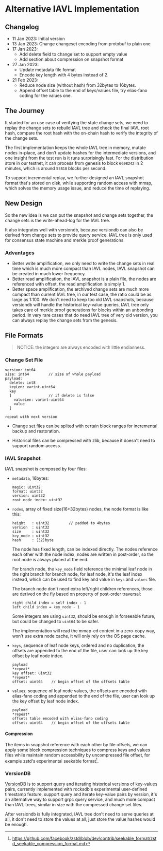 # Alternative IAVL Implementation

## Changelog

* 11 Jan 2023: Initial version
* 13 Jan 2023: Change changeset encoding from protobuf to plain one
* 17 Jan 2023:
  * Add delete field to change set to support empty value
  * Add section about compression on snapshot format
* 27 Jan 2023:
  * Update metadata file format
  * Encode key length with 4 bytes instead of 2.
* 21 Feb 2023:
  * Reduce node size (without hash) from 32bytes to 16bytes.
  * Append offset table to the end of keys/values file, try elias-fano coding for the values one.


## The Journey

It started for an use case of verifying the state change sets, we need to replay the change sets to rebuild IAVL tree and check the final IAVL root hash, compare the root hash with the on-chain hash to verify the integrity of the change sets.

The first implementation keeps the whole IAVL tree in memory, mutate nodes in-place, and don't update hashes for the intermediate versions, and one insight from the test run is it runs surprisingly fast. For the distribution store in our testnet, it can process from genesis to block `6698242` in 2 minutes, which is around `55818` blocks per second.

To support incremental replay, we further designed an IAVL snapshot format that's stored on disk, while supporting random access with mmap, which solves the memory usage issue, and reduce the time of replaying.

## New Design

So the new idea is we can put the snapshot and change sets together, the change sets is the write-ahead-log for the IAVL tree.

It also integrates well with versiondb, because versiondb can also be derived from change sets to provide query service. IAVL tree is only used for consensus state machine and merkle proof generations.

### Advantages

- Better write amplification, we only need to write the change sets in real time which is much more compact than IAVL nodes, IAVL snapshot can be created in much lower frequency.
- Better read amplification, the IAVL snapshot is a plain file, the nodes are referenced with offset, the read amplification is simply 1.
- Better space amplification, the archived change sets are much more compact than current IAVL tree, in our test case, the ratio could be as large as 1:100. We don't need to keep too old IAVL snapshots, because versiondb will handle the historical key-value queries, IAVL tree only takes care of merkle proof generations for blocks within an unbonding period. In very rare cases that do need IAVL tree of very old version, you can always replay the change sets from the genesis.

## File Formats

> NOTICE: the integers are always encoded with little endianness.

### Change Set File

```
version: int64
size: int64         // size of whole payload
payload:
  delete: int8
  keyLen: varint-uint64
  key
  [                 // if delete is false
    valueLen: varint-uint64
    value
  ]

repeat with next version
```

- Change set files can be splited with certain block ranges for incremental backup and restoration.

- Historical files can be compressed with zlib, because it doesn't need to support random access.

### IAVL Snapshot

IAVL snapshot is composed by four files:

- `metadata`, 16bytes:

  ```
  magic: uint32
  format: uint32
  version: uint32
  root node index: uint32
  ```

- `nodes`, array of fixed size(16+32bytes) nodes, the node format is like this:

  ```
  height   : uint32         // padded to 4bytes
  version  : uint32
  size     : uint32
  key_node : uint32
  hash     : [32]byte
  ```
  The node has fixed length, can be indexed directly. The nodes reference each other with the node index, nodes are written in post-order, so the root node is always placed at the end.

  For branch node, the `key_node` field reference the minimal leaf node in the right branch for branch node, for leaf node, it's the leaf index instead, which can be used to find key and value in `keys` and `values` file.

  The branch node don't need extra left/right children references, those are derived on the fly based on property of post-order traversal:

  ```
  right child index = self index - 1
  left child index = key_node - 1
  ```

  Some integers are using `uint32`, should be enough in forseeable future, but could be changed to `uint64` to be safer.

  The implementation will read the mmap-ed content in a zero-copy way, won't use extra node cache, it will only rely on the OS page cache.

- `keys`, sequence of leaf node keys, ordered and no duplication, the offsets are appended to the end of the file, user can look up the key offset by leaf node index.

  ```
  payload
  *repeat*
  key offset: uint32
  *repeat*
  offset: uint64    // begin offset of the offsets table
  ```

- `values`, sequence of leaf node values, the offsets are encoded with elias-fano coding and appended to the end of the file, user can look up the key offset by leaf node index.

  ```
  payload
  *repeat*
  offsets table encoded with elias-fano coding
  offset: uint64    // begin offset of the offsets table
  ```

#### Compression

The items in snapshot reference with each other by file offsets, we can apply some block compression techniques to compress keys and values files while maintain random accessbility by uncompressed file offset, for example zstd's experimental seekable format[^1].

### VersionDB

[VersionDB](../README.md) is to support query and iterating historical versions of key-values pairs, currently implemented with rocksdb's experimental user-defined timestamp feature, support query and iterate key-value pairs by version, it's an alternative way to support grpc query service, and much more compact than IAVL trees, similar in size with the compressed change set files.

After versiondb is fully integrated, IAVL tree don't need to serve queries at all, it don't need to store the values at all, just store the value hashes would be enough.

[^1]: https://github.com/facebook/zstd/blob/dev/contrib/seekable_format/zstd_seekable_compression_format.md
